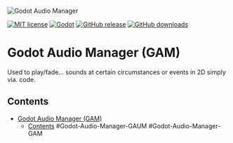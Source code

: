 ![Godot Audio Manager](https://github.com/MathewHDYT/Godot-Audio-Manager-GAM/blob/main/logo.png/)

[![MIT license](https://img.shields.io/badge/License-MIT-yellow.svg?style=flat-square)](https://lbesson.mit-license.org/)
[![Godot](https://img.shields.io/badge/Godot-2%2B-green.svg?style=flat-square)](https://docs.godotengine.org/en/stable/index.html)
[![GitHub release](https://img.shields.io/github/release/MathewHDYT/Unity-Pool-Manager-UPM/all.svg?style=flat-square)](https://github.com/MathewHDYT/Godot-Audio-Manager-GAM/releases/)
[![GitHub downloads](https://img.shields.io/github/downloads/MathewHDYT/Unity-Pool-Manager-UPM/all.svg?style=flat-square)](https://github.com/MathewHDYT/Godot-Audio-Manager-GAM/releases/)

# Godot Audio Manager (GAM)
Used to play/fade... sounds at certain circumstances or events in 2D simply via. code.

## Contents
- [Godot Audio Manager (GAM)](#godot-audio-manager-gam)
  - [Contents](#contents)
#Godot-Audio-Manager-GAUM
#Godot-Audio-Manager-GAM
